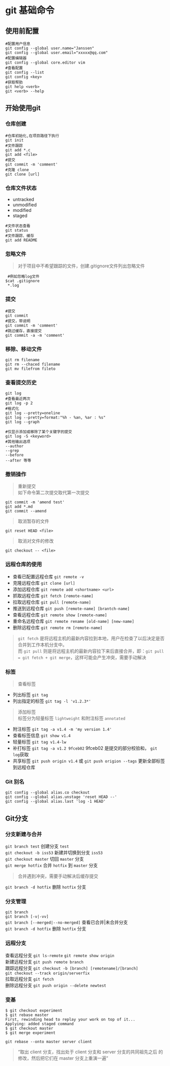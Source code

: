 # git 基础命令

## 使用前配置

```shell
#配置用户信息
git config --global user.name="Janssen"
git config --global user.email="xxxxx@qq.com"
#配置编辑器
git config --global core.editor vim
#查看配置
git config --list
git config <key>
#获取帮助
git help <verb>
git <verb> --help
```

## 开始使用git

### 仓库创建

```shell
#仓库初始化,在项目路径下执行
git init
#文件跟踪
git add *.c
git add <file>
#提交
git commit -m 'comment'
#克隆 clone
git clone [url]
```

### 仓库文件状态

* untracked
* unmodified
* modified
* staged

```shell
#文件状态查看
git status
#文件跟踪、缓存
git add README
```

### 忽略文件

> 对于项目中不希望跟踪的文件，创建.gitignore文件列出忽略文件

```shell
 #例如忽略log文件
$cat .gitignore
 *.log
```

### 提交

```shell
#提交
git commit
#提交，带说明
git commit -m 'comment'
#跳过缓存，直接提交
git commit -a -m 'comment'
```

### 移除、移动文件

```shell
git rm filename
git rm --chaced filename
git mv filefrom fileto
```

### 查看提交历史

```shell
git log
#查看最近两次
git log -p 2
#格式化
git log --pretty=oneline
git log --pretty=format:"%h - %an, %ar : %s"
git log --graph

#仅显示添加或移除了某个关键字的提交
git log -S <keyword>
#其他输出选项
--author
--grep
--before
--after 等等
```

### 撤销操作

>重新提交  
如下命令第二次提交取代第一次提交

```shell
git commit -m 'amend test'
git add *.md
git commit --amend
```

>取消暂存的文件  

`git reset HEAD <file>`

>取消对文件的修改  

`git checkout -- <file>`

### 远程仓库的使用

* 查看已配置远程仓库 `git remote -v`
* 克隆远程仓库 `git clone [url]`
* 添加远程仓库 `git remote add <shortname> <url>`
* 抓取远程仓库 `git fetch [remote-name]`
* 拉取远程仓库 `git pull [remote-name]`
* 推送到远程仓库 `git push [remote-name] [brantch-name]`
* 查看远程仓库 `git remote show [remote-name]`
* 重命名远程仓库 `git remote rename [old-name] [new-name]`
* 删除远程仓库 `git remote rm [remote-name]`

>`git fetch` 是将远程主机的最新内容拉到本地，用户在检查了以后决定是否合并到工作本机分支中。  
而 `git pull` 则是将远程主机的最新内容拉下来后直接合并，即：`git pull = git fetch + git merge`，这样可能会产生冲突，需要手动解决

### 标签

>查看标签

* 列出标签 `git tag`
* 列出指定的标签 `git tag -l 'v1.2.3*'`

>添加标签  
标签分为轻量标签 `lightweight` 和附注标签 `annotated`

* 附注标签 `git tag -a v1.4 -m 'my version 1.4'`
* 查看标签信息 `git show v1.4`
* 轻量标签 `git tag v1.4-lw`
* 补打标签 `git tag -a v1.2 9fceb02` 9fceb02 是提交的部分校验和， `git log`获取
* 共享标签 `git push origin v1.4` 或 `git push origion --tags` 更新全部标签到远程仓库

### Git 别名

```shell
git config --global alias.co checkout
git config --global alias.unstage 'reset HEAD --'
git config --global alias.last 'log -1 HEAD'
```

## Git分支

### 分支新建与合并

`git branch test` 创建分支 `test`  
`git checkout -b iss53` 新建并切换到分支 `iss53`  
`git checkout master` 切回 `master` 分支  
`git merge hotfix` 合并 `hotfix` 到 `master` 分支

>合并遇到冲突，需要手动解决后缓存提交

`git branch -d hotfix` 删除 `hotfix` 分支

### 分支管理

`git branch`  
`git branch [-v|-vv]`  
`git branch [--merged|--no-merged]` 查看已合并|未合并分支  
`git branch -d hotfix` 删除 `hotfix` 分支

### 远程分支

查看远程分支 `git ls-remote`  `git remote show origin`  
新建远程分支 `git push remote branch`  
跟踪远程分支 `git checkout -b [branch] [remotename]/[branch]`  
 `git checkout --track origin/serverfix`  
拉取远程分支 `git fetch`  
删除远程分支 `git push origin --delete newtest`

### 变基

```shell
$ git checkout experiment
$ git rebase master
First, rewinding head to replay your work on top of it...
Applying: added staged command
$ git checkout master
$ git merge experiment
 ```

`git rebase --onto master server client`  
> “取出 client 分支，找出处于 client 分支和 server 分支的共同祖先之后
的修改，然后把它们在 master 分支上重演一遍”